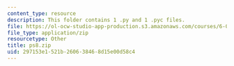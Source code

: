 ```yaml
---
content_type: resource
description: This folder contains 1 .py and 1 .pyc files.
file: https://ol-ocw-studio-app-production.s3.amazonaws.com/courses/6-00sc-introduction-to-computer-science-and-programming-spring-2011/297153e1521b260638468d15e00d58c4_ps8.zip
file_type: application/zip
resourcetype: Other
title: ps8.zip
uid: 297153e1-521b-2606-3846-8d15e00d58c4
---
```

